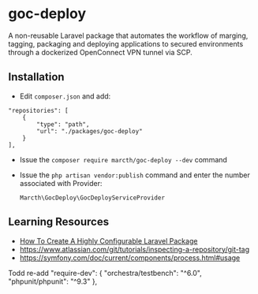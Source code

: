 # goc-deploy
A non-reusable Laravel package that automates the workflow of marging, tagging, packaging and deploying applications to secured environments through a dockerized OpenConnect VPN tunnel via SCP.

## Installation
- Edit `composer.json` and add:
```    
"repositories": [
    {
        "type": "path",
        "url": "./packages/goc-deploy"
    }
],
```
- Issue the `composer require marcth/goc-deploy --dev` command
- Issue the `php artisan vendor:publish` command and enter the number associated with Provider:

      Marcth\GocDeploy\GocDeployServiceProvider


## Learning Resources

- [How To Create A Highly Configurable Laravel Package](https://dev.to/devingray/how-to-create-a-highly-configurable-laravel-package-4pj0)
- https://www.atlassian.com/git/tutorials/inspecting-a-repository/git-tag
- https://symfony.com/doc/current/components/process.html#usage

Todd re-add
    "require-dev": {
        "orchestra/testbench": "^6.0",
        "phpunit/phpunit": "^9.3"
    },

